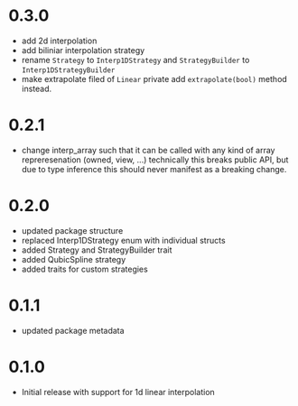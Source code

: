 # 0.3.0
 - add 2d interpolation
 - add biliniar interpolation strategy
 - rename `Strategy` to `Interp1DStrategy` and `StrategyBuilder` to `Interp1DStrategyBuilder`
 - make extrapolate filed of `Linear` private add `extrapolate(bool)` method instead.

# 0.2.1
 - change interp_array such that it can be called with any 
   kind of array repreresenation (owned, view, ...) technically this 
   breaks public API, but due to type inference this should never manifest 
   as a breaking change.

# 0.2.0
 - updated package structure
 - replaced Interp1DStrategy enum with individual structs
 - added Strategy and StrategyBuilder trait
 - added QubicSpline strategy
 - added traits for custom strategies

# 0.1.1
 - updated package metadata

# 0.1.0
 - Initial release with support for 1d linear interpolation
